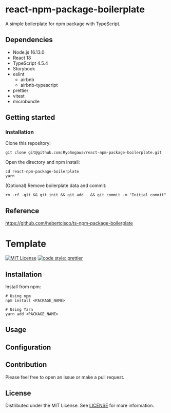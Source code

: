 # react-npm-package-boilerplate

A simple boilerplate for npm package with TypeScript.

## Dependencies
- Node.js 16.13.0
- React 18
- TypeScript 4.5.4
- Storybook
- eslint
  - airbnb
  - airbnb-typescript 
- prettier
- vitest
- microbundle


## Getting started
### Installation
Clone this repository:
```
git clone git@github.com:RyoSogawa/react-npm-package-boilerplate.git
``` 

Open the directory and npm install:
```
cd react-npm-package-boilerplate
yarn
```

(Optional) Remove boilerplate data and commit:
```
rm -rf .git && git init && git add . && git commit -m "Initial commit"
```

## Reference 
https://github.com/hebertcisco/ts-npm-package-boilerplate


# Template
<!--[![npm version](https://badge.fury.io/js/<PACKAGE_NAME>.svg)](http://badge.fury.io/js/<PACKAGE_NAME>)-->
[![MIT License](http://img.shields.io/badge/license-MIT-blue.svg?style=flat)](LICENSE)
[![code style: prettier](https://img.shields.io/badge/code_style-prettier-ff69b4.svg)](https://github.com/prettier/prettier)

## Installation
Install from npm:
```
# Using npm
npm install <PACKAGE_NAME>

# Using Yarn
yarn add <PACKAGE_NAME>
```


## Usage

## Configuration

## Contribution
Please feel free to open an issue or make a pull request.

## License
Distributed under the MIT License. See [LICENSE](./LICENSE) for more information.
